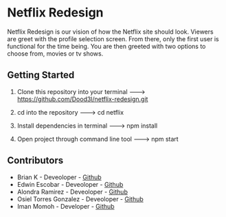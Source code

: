 # Netflix Redesign
Netflix Redesign is our vision of how the Netflix site should look. Viewers are greet with the profile selection screen. From there, only the first user is functional for the time being. You are then greeted with two options to choose from, movies or tv shows. 

## Getting Started
1. Clone this repository into your terminal --->
https://github.com/Dood3l/netflix-redesign.git

2. cd into the repository ---> cd netflix
3. Install dependencies in terminal ---> npm install

4. Open project through command line tool ---> npm start

## Contributors
* Brian K - Deveoloper - [Github](https://github.com/dood3l)
* Edwin Escobar - Deveoloper - [Github](https://github.com/EdwinE97)
* Alondra Ramirez - Deveoloper - [Github](https://github.com/alonramz)
* Osiel Torres Gonzalez - Deveoloper - [Github](https://github.com/OsielTorresg)
* Iman Momoh - Developer - [Github](https://github.com/imanmomoh)
